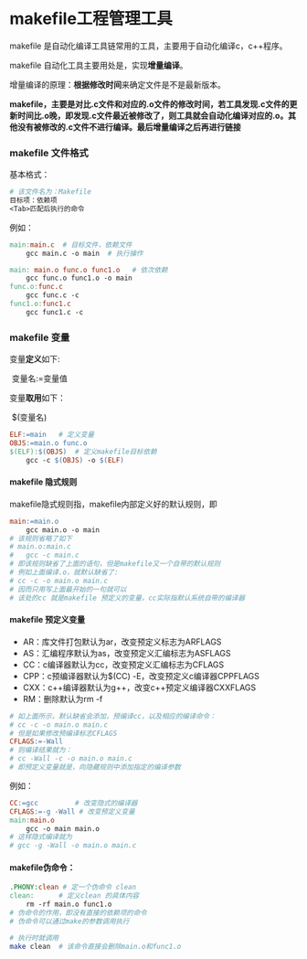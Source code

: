 # makefile工程管理工具

makefile 是自动化编译工具链常用的工具，主要用于自动化编译c，c++程序。

makefile 自动化工具主要用处是，实现**增量编译**。

增量编译的原理：**根据修改时间**来确定文件是不是最新版本。

**makefile，主要是对比.c文件和对应的.o文件的修改时间，若工具发现.c文件的更新时间比.o晚，即发现.c文件最近被修改了，则工具就会自动化编译对应的.o。其他没有被修改的.c文件不进行编译。最后增量编译之后再进行链接**

### makefile 文件格式

基本格式：

```makefile
# 该文件名为：Makefile
目标项：依赖项
<Tab>匹配后执行的命令  
```

例如：

```makefile
main:main.c  # 目标文件，依赖文件
	gcc main.c -o main	# 执行操作
```

```makefile
main: main.o func.o func1.o   # 依次依赖
	gcc func.o func1.o -o main
func.o:func.c
	gcc func.c -c 
func1.o:func1.c
	gcc func1.c -c
```

### makefile 变量

变量**定义**如下:

​	变量名:=变量值

变量**取用**如下：

​	$(变量名)

```makefile
ELF:=main	# 定义变量
OBJS:=main.o func.o
$(ELF):$(OBJS)	# 定义makefile目标依赖
	gcc -c $(OBJS) -o $(ELF)
```

#### makefile 隐式规则

makefile隐式规则指，makefile内部定义好的默认规则，即

```makefile
main:=main.o
	gcc main.o -o main
# 该规则省略了如下
# main.o:main.c
#	gcc -c main.c
# 即该规则缺省了上面的语句，但是makefile又一个自带的默认规则
# 例如上面编译.o，就默认缺省了:
# cc -c -o main.o main.c 
# 因而只用写上面最开始的一句就可以
# 该处的cc 就是makefile 预定义的变量，cc实际指默认系统自带的编译器
```

#### makefile 预定义变量

- AR：库文件打包默认为ar，改变预定义标志为ARFLAGS
- AS：汇编程序默认为as，改变预定义汇编标志为ASFLAGS
- CC：c编译器默认为cc，改变预定义汇编标志为CFLAGS
- CPP：c预编译器默认为$(CC) -E，改变预定义c编译器CPPFLAGS
- CXX：c++编译器默认为g++，改变c++预定义编译器CXXFLAGS
- RM：删除默认为rm -f

```makefile
# 如上面所示，默认缺省会添加，预编译cc，以及相应的编译命令：
# cc -c -o main.o main.c 
# 但是如果修改预编译标志CFLAGS
CFLAGS:=-Wall
# 则编译结果就为：
# cc -Wall -c -o main.o main.c
# 即预定义变量就是，向隐藏规则中添加指定的编译参数
```

例如：

```makefile
CC:=gcc			# 改变隐式的编译器
CFLAGS:=-g -Wall # 改变预定义变量
main:main.o
	gcc -o main main.o
# 这样隐式编译就为
# gcc -g -Wall -o main.o main.c
```



#### makefile伪命令：

```makefile
.PHONY:clean # 定一个伪命令 clean
clean:		# 定义clean 的具体内容
	rm -rf main.o func1.o
# 伪命令的作用，即没有直接的依赖项的命令
# 伪命令可以通过make的参数调用执行
```

```bash
# 执行时就调用
make clean  # 该命令直接会删除main.o和func1.o
```

